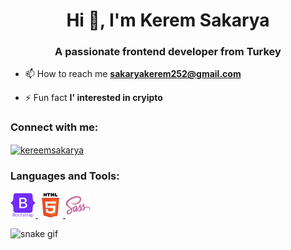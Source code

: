 <h1 align="center">Hi 👋, I'm Kerem Sakarya</h1>
<h3 align="center">A passionate frontend developer from Turkey</h3>

- 📫 How to reach me **sakaryakerem252@gmail.com**

- ⚡ Fun fact **I' interested in cryipto**

<h3 align="left">Connect with me:</h3>
<p align="left">
<a href="https://instagram.com/kereemsakarya" target="blank"><img align="center" src="https://raw.githubusercontent.com/rahuldkjain/github-profile-readme-generator/master/src/images/icons/Social/instagram.svg" alt="kereemsakarya" height="30" width="40" /></a>
</p>

<h3 align="left">Languages and Tools:</h3>
<p align="left"> <a href="https://getbootstrap.com" target="_blank" rel="noreferrer"> <img src="https://raw.githubusercontent.com/devicons/devicon/master/icons/bootstrap/bootstrap-plain-wordmark.svg" alt="bootstrap" width="40" height="40"/> </a> <a href="https://www.w3.org/html/" target="_blank" rel="noreferrer"> <img src="https://raw.githubusercontent.com/devicons/devicon/master/icons/html5/html5-original-wordmark.svg" alt="html5" width="40" height="40"/> </a> <a href="https://sass-lang.com" target="_blank" rel="noreferrer"> <img src="https://raw.githubusercontent.com/devicons/devicon/master/icons/sass/sass-original.svg" alt="sass" width="40" height="40"/> </a> </p>



![snake gif](https://github.com/keremsakarya/keremsakarya/blob/output/github-contribution-grid-snake.gif)
